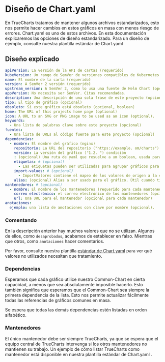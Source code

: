 # Diseño de Chart.yaml

En TrueCharts tratamos de mantener algunos archivos estandarizados, esto nos permite hacer cambios en estos gráficos en masa con menos riesgo de errores. Chart.yaml es uno de estos archivos. En esta documentación explicaremos las opciones de diseño estandarizado. Para un diseño de ejemplo, consulte nuestra plantilla estándar de Chart.yaml

## Diseño explicado

```yaml
apiVersion: La versión de la API de cartas (requerido)
kubeVersion: Un rango de SemVer de versiones compatibles de Kubernetes (opcional)
name: El nombre de la carta (requerido)
version: A SemVer 2 versión (requerido)
upstream_version: A SemVer 2, como lo usa una fuente de Helm Chart (opcional)
appVersion: No necesita ser SemVer. Citas recomendadas.
description: Una descripción de una sola frase de este proyecto (opcional)
tipo: El tipo de gráfico (opcional)
obsoleto: Si este gráfico está obsoleto (opcional, boolean)
home: The URL of this projects home page (optional)
icon: A URL to an SVG or PNG image to be used as an icon (optional).
keywords:
  - Una lista de palabras clave sobre este proyecto (opcional)
fuentes:
  - Una lista de URLs al código fuente para este proyecto (opcional)
dependencias:
  - nombre: El nombre del gráfico (nginx)
    repositorio: La URL del repositorio ("https://example. om/charts") o alias ("@repo-name")
    versión: La versión del gráfico ("1.2. ") condición
    : (opcional) Una ruta de yaml que resuelve a un boolean, usada para activar/desactivar cartas (ej. subgráfico1. nabled )
    etiquetas: # (opcional)
      - Las etiquetas pueden ser utilizadas para agrupar gráficos para activar/desactivar juntos
    import-values: # (opcional)
      - ImportValores contiene el mapeo de los valores de origen a la clave padre a ser importada. Cada elemento puede ser una cadena o un par de subelementos hijos/padres.
    alias: (opcional) Alias a ser usado para el gráfico. Útil cuando tienes que añadir el mismo gráfico varias veces
mantenedores: # (opcional)
  - nombre: El nombre de los mantenedores (requerido para cada mantenedor)
    correo electrónico: el correo electrónico de los mantenedores (opcional para cada mantenedor)
    url: Una URL para el mantenedor (opcional para cada mantenedor)
anotaciones:
  ejemplo: una lista de anotaciones con clave por nombre (opcional).
```

### Comentando

En la descripción anterior hay muchos valores que no se utilizan. Algunos de ellos, como `desaprobados`, acabamos de establecer en falso. Mientras que otros, como `anotaciones` hacer comentarios.

Por favor, consulte nuestra plantilla [estándar de Chart.yaml](https://github.com/truecharts/apps/blob/master/templates/app/Chart.yaml) para ver qué valores no utilizados necesitan que tratamiento.

### Dependencias

Esperamos que cada gráfico utilice nuestro Common-Chart en cierta capacidad, a menos que sea absolutamente imposible hacerlo. Esto también significa que esperamos que el Common-Chart sea siempre la primera dependencia de la lista. Esto nos permite actualizar fácilmente todas las referencias de gráficos comunes en masa.

Se espera que todas las demás dependencias estén listadas en orden alfabético.

### Mantenedores

El único mantenedor debe ser siempre TrueCharts, ya que se espera que el equipo central de TrueCharts intervenga si los otros mantenedores no mantienen su trabajo. Un ejemplo de cómo listar TrueCharts como mantenedor está disponible en nuestra plantilla estándar de Chart.yaml [](https://github.com/truecharts/apps/blob/master/templates/app/Chart.yaml).
